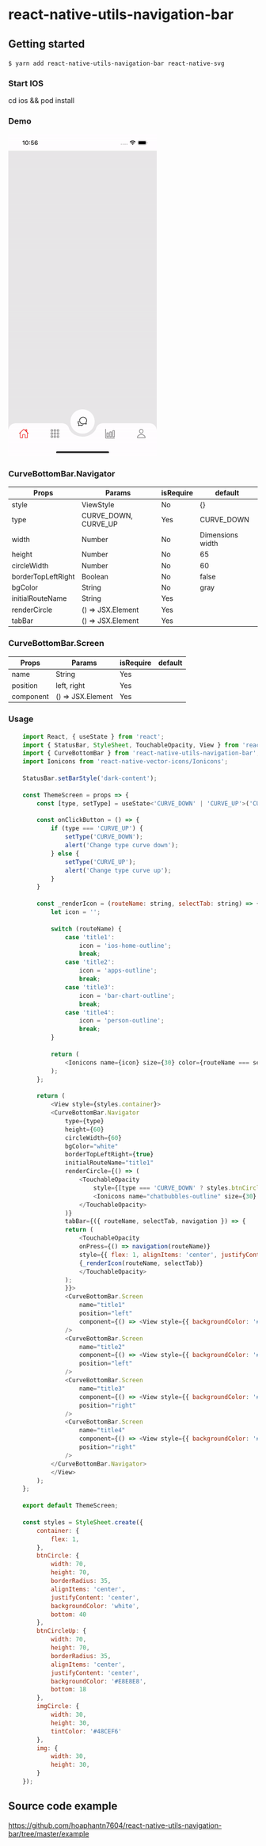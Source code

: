 # react-native-utils-navigation-bar

## Getting started

`$ yarn add react-native-utils-navigation-bar react-native-svg`

### Start IOS

cd ios && pod install

### Demo
![](https://github.com/hoaphantn7604/file-upload/blob/master/document/navigationbar/demo.gif)

### CurveBottomBar.Navigator
| Props              | Params               | isRequire | default          |
| ------------------ | -------------------- | --------- | ---------------- |
| style              | ViewStyle            | No        | {}               |
| type               | CURVE_DOWN, CURVE_UP | Yes       | CURVE_DOWN       |
| width              | Number               | No        | Dimensions width |
| height             | Number               | No        | 65               |
| circleWidth        | Number               | No        | 60               |
| borderTopLeftRight | Boolean              | No        | false            |
| bgColor            | String               | No        | gray             |
| initialRouteName   | String               | Yes       |                  |
| renderCircle       | () => JSX.Element    | Yes       |                  |
| tabBar             | () => JSX.Element    | Yes       |                  |

### CurveBottomBar.Screen
| Props              | Params               | isRequire | default          |
| ------------------ | -------------------- | --------- | ---------------- |
| name               | String               | Yes       |                  |
| position           | left, right          | Yes       |                  |
| component          | () => JSX.Element    | Yes       |                  |

### Usage
```javascript
    import React, { useState } from 'react';
    import { StatusBar, StyleSheet, TouchableOpacity, View } from 'react-native';
    import { CurveBottomBar } from 'react-native-utils-navigation-bar';
    import Ionicons from 'react-native-vector-icons/Ionicons';

    StatusBar.setBarStyle('dark-content');

    const ThemeScreen = props => {
        const [type, setType] = useState<'CURVE_DOWN' | 'CURVE_UP'>('CURVE_DOWN');

        const onClickButton = () => {
            if (type === 'CURVE_UP') {
                setType('CURVE_DOWN');
                alert('Change type curve down');
            } else {
                setType('CURVE_UP');
                alert('Change type curve up');
            }
        }

        const _renderIcon = (routeName: string, selectTab: string) => {
            let icon = '';

            switch (routeName) {
                case 'title1':
                    icon = 'ios-home-outline';
                    break;
                case 'title2':
                    icon = 'apps-outline';
                    break;
                case 'title3':
                    icon = 'bar-chart-outline';
                    break;
                case 'title4':
                    icon = 'person-outline';
                    break;
            }

            return (
                <Ionicons name={icon} size={30} color={routeName === selectTab ? '#FF3030' : 'gray'} />
            );
        };

        return (
            <View style={styles.container}>
            <CurveBottomBar.Navigator
                type={type}
                height={60}
                circleWidth={60}
                bgColor="white"
                borderTopLeftRight={true}
                initialRouteName="title1"
                renderCircle={() => (
                    <TouchableOpacity
                        style={[type === 'CURVE_DOWN' ? styles.btnCircle : styles.btnCircleUp]} onPress={onClickButton}>
                        <Ionicons name="chatbubbles-outline" size={30} />
                    </TouchableOpacity>
                )}
                tabBar={({ routeName, selectTab, navigation }) => {
                return (
                    <TouchableOpacity
                    onPress={() => navigation(routeName)}
                    style={{ flex: 1, alignItems: 'center', justifyContent: 'center' }}>
                    {_renderIcon(routeName, selectTab)}
                    </TouchableOpacity>
                );
                }}>
                <CurveBottomBar.Screen
                    name="title1"
                    position="left"
                    component={() => <View style={{ backgroundColor: '#E8E8E8', flex: 1 }} />}
                />
                <CurveBottomBar.Screen
                    name="title2"
                    component={() => <View style={{ backgroundColor: '#E8E8E8', flex: 1 }} />}
                    position="left"
                />
                <CurveBottomBar.Screen
                    name="title3"
                    component={() => <View style={{ backgroundColor: '#E8E8E8', flex: 1 }} />}
                    position="right"
                />
                <CurveBottomBar.Screen
                    name="title4"
                    component={() => <View style={{ backgroundColor: '#E8E8E8', flex: 1 }} />}
                    position="right"
                />
            </CurveBottomBar.Navigator>
            </View>
        );
    };

    export default ThemeScreen;

    const styles = StyleSheet.create({
        container: {
            flex: 1,
        },
        btnCircle: {
            width: 70,
            height: 70,
            borderRadius: 35,
            alignItems: 'center',
            justifyContent: 'center',
            backgroundColor: 'white',
            bottom: 40
        },
        btnCircleUp: {
            width: 70,
            height: 70,
            borderRadius: 35,
            alignItems: 'center',
            justifyContent: 'center',
            backgroundColor: '#E8E8E8',
            bottom: 18
        },
        imgCircle: {
            width: 30,
            height: 30,
            tintColor: '#48CEF6'
        },
        img: {
            width: 30,
            height: 30,
        }
    });

```

## Source code example
https://github.com/hoaphantn7604/react-native-utils-navigation-bar/tree/master/example
